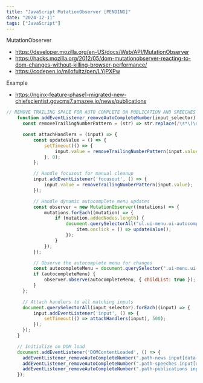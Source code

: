 ```yaml
---
title: "JavaScript MutationObserver [PENDING]"
date: "2024-12-11"
tags: ["JavaScript"]
---
```


MutationObserver
- https://developer.mozilla.org/en-US/docs/Web/API/MutationObserver
- https://hacks.mozilla.org/2012/05/dom-mutationobserver-reacting-to-dom-changes-without-killing-browser-performance/
- https://codepen.io/milofultz/pen/LYjPXPw




Example
- https://nginx-feature-phase1-migrated-new-chiefscientist.govcms7.amazee.io/news/publications
```javascript
// REMOVE TRAILING SPACE FOR AUTO COMPLETE ON PUBLICATION AND SPEECHES
    function addEventListener_removeAutoCompleteNumber(input_selector) {
      const removeTrailingNumberPattern = (str) => str.replace(/\s*\(\d+\)$/, '');

      const attachHandlers = (input) => {
          const updateValue = () => {
              setTimeout(() => {
                  input.value = removeTrailingNumberPattern(input.value);
              }, 0);
          };

          // Handle focusout for manual cleanup
          input.addEventListener('focusout', () => {
              input.value = removeTrailingNumberPattern(input.value);
          });

          // Handle dynamic autocomplete menu updates
          const observer = new MutationObserver((mutations) => {
              mutations.forEach((mutation) => {
                  if (mutation.addedNodes.length) {
                      document.querySelectorAll("ul.ui-menu.ui-autocomplete > li > a.ui-menu-item-wrapper").forEach((item) => {
                          item.onclick = () => updateValue();
                      });
                  }
              });
          });

          // Observe the autocomplete menu for changes
          const autocompleteMenu = document.querySelector(".ui-menu.ui-autocomplete");
          if (autocompleteMenu) {
              observer.observe(autocompleteMenu, { childList: true });
          }
      };

      // Attach handlers to all matching inputs
      document.querySelectorAll(input_selector).forEach((input) => {
          input.addEventListener('input', () => {
              setTimeout(() => attachHandlers(input), 500);
          });
      });
    }

    // Initialize on DOM load
    document.addEventListener('DOMContentLoaded', () => {
      addEventListener_removeAutoCompleteNumber(".path-news input[data-once='autocomplete']");
      addEventListener_removeAutoCompleteNumber(".path-speeches input[data-once='autocomplete']");
      addEventListener_removeAutoCompleteNumber(".path-publications input[data-once='autocomplete']");
    });
```